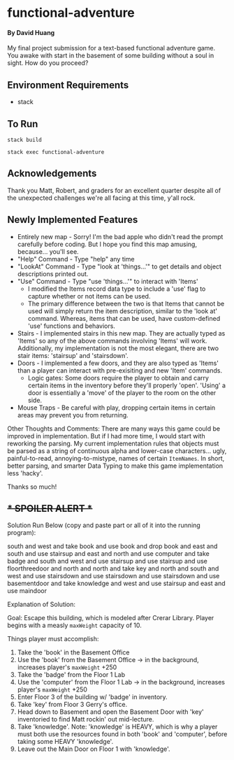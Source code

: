 # functional-adventure
#### By David Huang

My final project submission for a text-based functional adventure game. You awake with start in the basement of some building without a soul in sight. How do you proceed?

## Environment Requirements
- stack

## To Run
`stack build`

`stack exec functional-adventure`


## Acknowledgements
Thank you Matt, Robert, and graders for an excellent quarter despite all of the unexpected challenges we're all facing at this time, y'all rock.


## Newly Implemented Features
- Entirely new map - Sorry! I'm the bad apple who didn't read the prompt carefully before coding. But I hope you find this map amusing, because... you'll see.
- "Help" Command - Type "help" any time
- "LookAt" Command - Type "look at 'things...'" to get details and object descriptions printed out. 
- "Use" Command - Type "use 'things...'" to interact with 'Items'
    - I modified the Items record data type to include a 'use' flag to capture whether or not items can be used.
    - The primary difference between the two is that Items that cannot be used will simply return the item description, similar to the 'look at' command. Whereas, items that can be used, have custom-defined 'use' functions and behaviors.
- Stairs - I implemented stairs in this new map. They are actually typed as 'Items' so any of the above commands involving 'Items' will work. Additionally, my implementation is not the most elegant, there are two stair items: 'stairsup' and 'stairsdown'.
- Doors - I implemented a few doors, and they are also typed as 'Items' than a player can interact with pre-exisiting and new 'Item' commands.
    - Logic gates: Some doors require the player to obtain and carry certain items in the inventory before they'll properly 'open'. 'Using' a door is essentially a 'move' of the player to the room on the other side.
- Mouse Traps - Be careful with play, dropping certain items in certain areas may prevent you from returning.


Other Thoughts and Comments:
There are many ways this game could be improved in implementation. But if I had more time, I would start with reworking the parsing. My current implementation rules that objects must be parsed as a string of continuous alpha and lower-case characters... ugly, painful-to-read, annoying-to-mistype, names of certain `ItemNames`. In short, better parsing, and smarter Data Typing to make this game implementation less 'hacky'.

Thanks so much!





## ~~~~~~~~~~~~~~~~* SPOILER ALERT *~~~~~~~~~~~~~~~~

Solution Run Below (copy and paste part or all of it into the running program):

south and west and take book and use book and drop book and east and south and use stairsup and east and north and use computer and take badge and south and west and use stairsup and use stairsup and use floorthreedoor and north and north and take key and north and south and west and use stairsdown and use stairsdown and use stairsdown and use basementdoor and take knowledge and west and use stairsup and east and use maindoor



Explanation of Solution:

Goal:
Escape this building, which is modeled after Crerar Library. Player begins with a measly `maxWeight` capacity of 10.

Things player must accomplish:
1. Take the 'book' in the Basement Office
2. Use the 'book' from the Basement Office -> in the background, increases player's `maxWeight` +250
3. Take the 'badge' from the Floor 1 Lab
4. Use the 'computer' from the Floor 1 Lab -> in the background, increases player's `maxWeight` +250
5. Enter Floor 3 of the building w/ 'badge' in inventory.
6. Take 'key' from Floor 3 Gerry's office.
7. Head down to Basement and open the Basement Door with 'key' inventoried to find Matt rockin' out mid-lecture.
8. Take 'knowledge'. Note: 'knowledge' is HEAVY, which is why a player must both use the resources found in both 'book' and 'computer', before taking some HEAVY 'knowledge'.
9. Leave out the Main Door on Floor 1 with 'knowledge'.